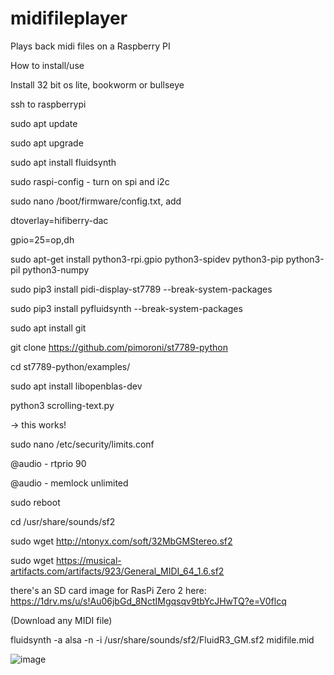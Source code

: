 # midifileplayer
Plays back midi files on a Raspberry PI


How to install/use

Install 32 bit os lite, bookworm or bullseye

ssh to raspberrypi


sudo apt update

sudo apt upgrade

sudo apt install fluidsynth

sudo raspi-config  - turn on spi and i2c

sudo nano /boot/firmware/config.txt, add

dtoverlay=hifiberry-dac

gpio=25=op,dh

sudo apt-get install python3-rpi.gpio python3-spidev python3-pip python3-pil python3-numpy

sudo pip3 install pidi-display-st7789 --break-system-packages

sudo pip3 install pyfluidsynth --break-system-packages

sudo apt install git

git clone  https://github.com/pimoroni/st7789-python

cd st7789-python/examples/

sudo apt install libopenblas-dev

python3 scrolling-text.py


-> this works!


sudo nano /etc/security/limits.conf

@audio - rtprio 90 

@audio - memlock unlimited

sudo reboot

cd /usr/share/sounds/sf2

sudo wget http://ntonyx.com/soft/32MbGMStereo.sf2

sudo wget https://musical-artifacts.com/artifacts/923/General_MIDI_64_1.6.sf2


there's an SD card image for RasPi Zero 2 here:  https://1drv.ms/u/s!Au06jbGd_8NctIMgqsqv9tbYcJHwTQ?e=V0flcq

(Download any MIDI file)

fluidsynth -a alsa -n -i /usr/share/sounds/sf2/FluidR3_GM.sf2 midifile.mid

![image](https://github.com/user-attachments/assets/79153b5c-3195-4052-aca8-ceaab21c4a7c)
